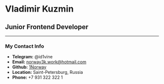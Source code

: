 # Vladimir Kuzmin

## Junior Frontend Developer

---

### My Contact Info

- **Telegram:** @id1vine
- **Email:** [norway3k.work@hotmail.com](mailto:norway3k.work@hotmail.com)
- **Github:** [1Norway](https://github.com/1Norway)
- **Location:** Saint-Petersburg, Russia
- **Phone:** +7 931 322 322 1

